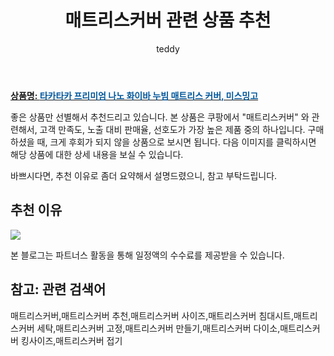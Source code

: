 ﻿---
layout: post
title:  "매트리스커버 관련 상품 추천"
author: teddy
categories: [ 가구/인테리어 ]
tags: [매트리스커버,매트리스커버 추천,매트리스커버 사이즈,매트리스커버 침대시트,매트리스커버 세탁,매트리스커버 고정,매트리스커버 만들기,매트리스커버 다이소,매트리스커버 킹사이즈,매트리스커버 접기]
image: https://static.coupangcdn.com/image/retail/images/2017/10/13/10/8/cffcd4fe-ad09-4559-b4e8-b647f2efd990.jpg 
description: "쿠팡에서 매트리스커버 관련 상품으로 가장 고객 선호도가 높은 제품 중 하나입니다."
---

<a href="https://link.coupang.com/re/AFFSDP?lptag=AF8181387&pageKey=41053775&itemId=149892113&vendorItemId=3342118920&traceid=V0-153-af0443095c6e8efa"><b>상품명: <font color='#01579B'>타카타카 프리미엄 나노 화이바 누빔 매트리스 커버, 미스밍고</font></b></a>

좋은 상품만 선별해서 추천드리고 있습니다.
본 상품은 쿠팡에서 "매트리스커버" 와 관련해서, 고객 만족도, 노출 대비 판매율, 선호도가 가장 높은 제품 중의 하나입니다.
구매하셨을 때, 크게 후회가 되지 않을 상품으로 보시면 됩니다. 
다음 이미지를 클릭하시면 해당 상품에 대한 상세 내용을 보실 수 있습니다.

바쁘시다면, 추천 이유로 좀더 요약해서 설명드렸으니, 참고 부탁드립니다.

## 추천 이유 

<a href="https://link.coupang.com/re/AFFSDP?lptag=AF8181387&pageKey=41053775&itemId=149892113&vendorItemId=3342118920&traceid=V0-153-af0443095c6e8efa"><img src="https://thumbnail7.coupangcdn.com/thumbnails/remote/q89/image/product/content/vendorItem/2019/07/05/149892113/3d5c567d-d233-4aad-9bef-c1c1290c3ac9.jpg"></a> 

본 블로그는 파트너스 활동을 통해 일정액의 수수료를 제공받을 수 있습니다.

## 참고: 관련 검색어    
매트리스커버,매트리스커버 추천,매트리스커버 사이즈,매트리스커버 침대시트,매트리스커버 세탁,매트리스커버 고정,매트리스커버 만들기,매트리스커버 다이소,매트리스커버 킹사이즈,매트리스커버 접기